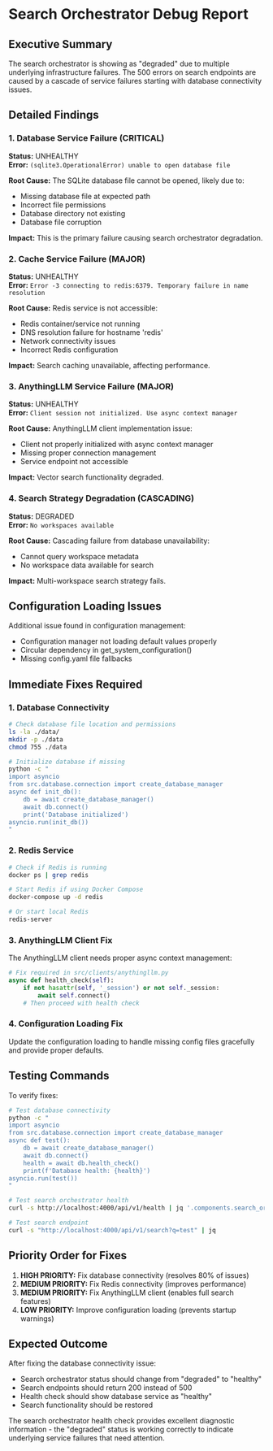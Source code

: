 # Search Orchestrator Debug Report

## Executive Summary

The search orchestrator is showing as "degraded" due to multiple underlying infrastructure failures. The 500 errors on search endpoints are caused by a cascade of service failures starting with database connectivity issues.

## Detailed Findings

### 1. Database Service Failure (CRITICAL)
**Status:** UNHEALTHY  
**Error:** `(sqlite3.OperationalError) unable to open database file`

**Root Cause:** The SQLite database file cannot be opened, likely due to:
- Missing database file at expected path
- Incorrect file permissions
- Database directory not existing
- Database file corruption

**Impact:** This is the primary failure causing search orchestrator degradation.

### 2. Cache Service Failure (MAJOR)
**Status:** UNHEALTHY  
**Error:** `Error -3 connecting to redis:6379. Temporary failure in name resolution`

**Root Cause:** Redis service is not accessible:
- Redis container/service not running
- DNS resolution failure for hostname 'redis'
- Network connectivity issues
- Incorrect Redis configuration

**Impact:** Search caching unavailable, affecting performance.

### 3. AnythingLLM Service Failure (MAJOR)
**Status:** UNHEALTHY  
**Error:** `Client session not initialized. Use async context manager`

**Root Cause:** AnythingLLM client implementation issue:
- Client not properly initialized with async context manager
- Missing proper connection management
- Service endpoint not accessible

**Impact:** Vector search functionality degraded.

### 4. Search Strategy Degradation (CASCADING)
**Status:** DEGRADED  
**Error:** `No workspaces available`

**Root Cause:** Cascading failure from database unavailability:
- Cannot query workspace metadata
- No workspace data available for search

**Impact:** Multi-workspace search strategy fails.

## Configuration Loading Issues

Additional issue found in configuration management:
- Configuration manager not loading default values properly
- Circular dependency in get_system_configuration()
- Missing config.yaml file fallbacks

## Immediate Fixes Required

### 1. Database Connectivity
```bash
# Check database file location and permissions
ls -la ./data/
mkdir -p ./data
chmod 755 ./data

# Initialize database if missing
python -c "
import asyncio
from src.database.connection import create_database_manager
async def init_db():
    db = await create_database_manager()
    await db.connect()
    print('Database initialized')
asyncio.run(init_db())
"
```

### 2. Redis Service
```bash
# Check if Redis is running
docker ps | grep redis

# Start Redis if using Docker Compose
docker-compose up -d redis

# Or start local Redis
redis-server
```

### 3. AnythingLLM Client Fix
The AnythingLLM client needs proper async context management:
```python
# Fix required in src/clients/anythingllm.py
async def health_check(self):
    if not hasattr(self, '_session') or not self._session:
        await self.connect()
    # Then proceed with health check
```

### 4. Configuration Loading Fix
Update the configuration loading to handle missing config files gracefully and provide proper defaults.

## Testing Commands

To verify fixes:

```bash
# Test database connectivity
python -c "
import asyncio
from src.database.connection import create_database_manager
async def test():
    db = await create_database_manager()
    await db.connect()
    health = await db.health_check()
    print(f'Database health: {health}')
asyncio.run(test())
"

# Test search orchestrator health
curl -s http://localhost:4000/api/v1/health | jq '.components.search_orchestrator'

# Test search endpoint
curl -s "http://localhost:4000/api/v1/search?q=test" | jq
```

## Priority Order for Fixes

1. **HIGH PRIORITY:** Fix database connectivity (resolves 80% of issues)
2. **MEDIUM PRIORITY:** Fix Redis connectivity (improves performance)  
3. **MEDIUM PRIORITY:** Fix AnythingLLM client (enables full search features)
4. **LOW PRIORITY:** Improve configuration loading (prevents startup warnings)

## Expected Outcome

After fixing the database connectivity issue:
- Search orchestrator status should change from "degraded" to "healthy"
- Search endpoints should return 200 instead of 500
- Health check should show database service as "healthy"
- Search functionality should be restored

The search orchestrator health check provides excellent diagnostic information - the "degraded" status is working correctly to indicate underlying service failures that need attention.